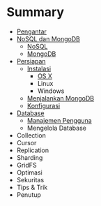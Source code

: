 # Summary

* [Pengantar](README.md)
* [NoSQL dan MongoDB](nosql_dan_mongodb.md)
   * [NoSQL](nosql.md)
   * [MongoDB](mongodb.md)
* [Persiapan](persiapan.md)
   * [Instalasi](instalasi.md)
       * [OS X](instalasi_os_x.md)
       * Linux
       * Windows
   * [Menjalankan MongoDB](menjalankan_mongodb.md)
   * [Konfigurasi](konfigurasi.md)
* [Database](database.md)
   * [Manajemen Pengguna](manajemen_pengguna.md)
   * Mengelola Database
* Collection
* Cursor
* Replication
* Sharding
* GridFS
* Optimasi
* Sekuritas
* Tips & Trik
* Penutup

